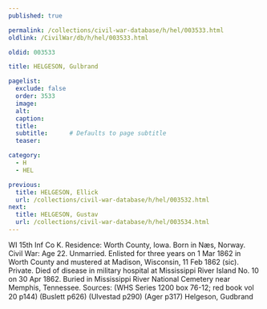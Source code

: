 ```yaml
---
published: true

permalink: /collections/civil-war-database/h/hel/003533.html
oldlink: /CivilWar/db/h/hel/003533.html

oldid: 003533

title: HELGESON, Gulbrand

pagelist:
  exclude: false
  order: 3533
  image: 
  alt:
  caption:
  title:
  subtitle:      # Defaults to page subtitle
  teaser:

category: 
  - H 
  - HEL

previous:
  title: HELGESON, Ellick
  url: /collections/civil-war-database/h/hel/003532.html  
next:
  title: HELGESON, Gustav
  url: /collections/civil-war-database/h/hel/003534.html   
---
```

WI 15th Inf Co K. Residence: Worth County, Iowa. Born in N&aelig;s, Norway. Civil War: Age 22. Unmarried. Enlisted for three years on 1 Mar 1862 in Worth County and mustered at Madison, Wisconsin, 11 Feb 1862 (sic). Private. Died of disease in military hospital at Mississippi River Island No. 10 on 30 Apr 1862. Buried in Mississippi River National Cemetery near Memphis, Tennessee. Sources: (WHS Series 1200 box 76-12; red book vol 20 p144) (Buslett p626) (Ulvestad p290) (Ager p317) &#147;Helgeson, Gudbrand&#148;